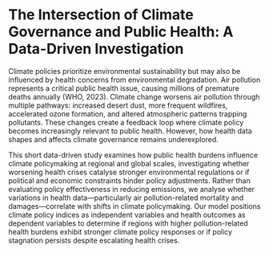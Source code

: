 # The Intersection of Climate Governance and Public Health: A Data-Driven Investigation
Climate policies prioritize environmental sustainability but may also be influenced by health concerns from environmental degradation. Air pollution represents a critical public health issue, causing millions of premature deaths annually (WHO, 2023). Climate change worsens air pollution through multiple pathways: increased desert dust, more frequent wildfires, accelerated ozone formation, and altered atmospheric patterns trapping pollutants. These changes create a feedback loop where climate policy becomes increasingly relevant to public health. However, how health data shapes and affects climate governance remains underexplored.

This short data-driven study examines how public health burdens influence climate policymaking at regional and global scales, investigating whether worsening health crises catalyse stronger environmental regulations or if political and economic constraints hinder policy adjustments. Rather than evaluating policy effectiveness in reducing emissions, we analyse whether variations in health data—particularly air pollution-related mortality and damages—correlate with shifts in climate policymaking. Our model positions climate policy indices as independent variables and health outcomes as dependent variables to determine if regions with higher pollution-related health burdens exhibit stronger climate policy responses or if policy stagnation persists despite escalating health crises.
